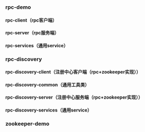 
### rpc-demo
#### rpc-client（rpc客户端）
#### rpc-server（rpc服务端）
#### rpc-services（通用service）

### rpc-discovery
#### rpc-discovery-client（注册中心客户端（rpc+zookeeper实现））
#### rpc-discovery-common（通用工具类）
#### rpc-discovery-server（注册中心服务端（rpc+zookeeper实现））
#### rpc-discovery-services（通用service）

### zookeeper-demo